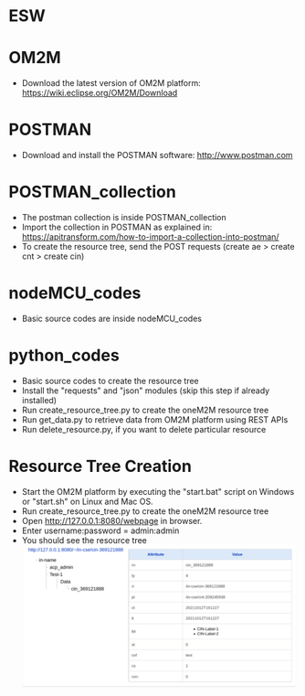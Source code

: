 # ESW

# OM2M
* Download the latest version of OM2M platform: https://wiki.eclipse.org/OM2M/Download

# POSTMAN
* Download and install the POSTMAN software: http://www.postman.com

# POSTMAN_collection 
* The postman collection is inside POSTMAN_collection
* Import the collection in POSTMAN as explained in: https://apitransform.com/how-to-import-a-collection-into-postman/
* To create the resource tree, send the POST requests (create ae > create cnt > create cin)

# nodeMCU_codes
* Basic source codes are inside nodeMCU_codes

# python_codes
* Basic source codes to create the resource tree
* Install the "requests" and "json" modules (skip this step if already installed)
* Run create_resource_tree.py to create the oneM2M resource tree
* Run get_data.py to retrieve data from OM2M platform using REST APIs
* Run delete_resource.py, if you want to delete particular resource 

# Resource Tree Creation
* Start the OM2M platform by executing the "start.bat" script on Windows or "start.sh" on Linux and Mac OS.
* Run create_resource_tree.py to create the oneM2M resource tree 
* Open http://127.0.0.1:8080/webpage in browser.
* Enter username:password = admin:admin
* You should see the resource tree ![sample_resource_tree.png](https://github.com/shubham-mante/esw-iiith/blob/main/images/sample_resource_tree.png)

